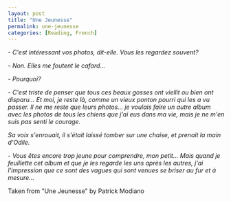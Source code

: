 ```yaml
---
layout: post
title: "Une Jeunesse"
permalink: une-jeunesse
categories: [Reading, French]
---
```



*- C'est intéressant vos photos, dit-elle. Vous les regardez souvent?*

*- Non. Elles me foutent le cafard...*

*- Pourquoi?*

*- C'est triste de penser que tous ces beaux gosses ont viellit ou bien
 ont disparu... Et moi, je reste là, comme un vieux ponton pourri qui
 les a vu passer. Il ne me reste que leurs photos... je voulais faire un
 autre album avec les photos de tous les chiens que j'ai eus dans ma
 vie, mais je ne m'en suis pas senti le courage.*

 *Sa voix s'enrouait, il s'était laissé tomber sur une chaise, et prenait
 la main d'Odile.*

*- Vous êtes encore trop jeune pour comprendre, mon petit... Mais quand
  je feuillette cet album et que je les regarde les uns après les
  autres, j'ai l'impression que ce sont des vagues qui sont venues se
  briser au fur et à mesure...*

Taken from "Une Jeunesse" by Patrick Modiano

